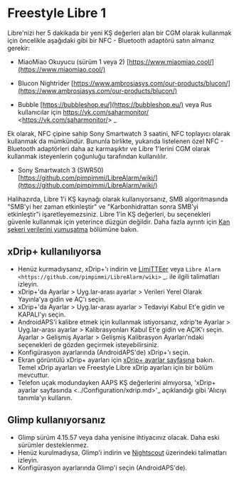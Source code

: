 # Freestyle Libre 1

Libre'nizi her 5 dakikada bir yeni KŞ değerleri alan bir CGM olarak kullanmak için öncelikle aşağıdaki gibi bir NFC - Bluetooth adaptörü satın almanız gerekir:

- MiaoMiao Okuyucu (sürüm 1 veya 2) [https://www.miaomiao.cool/](https://www.miaomiao.cool/)

- Blucon Nightrider [https://www.ambrosiasys.com/our-products/blucon/](https://www.ambrosiasys.com/our-products/blucon/)

- Bubble [https://bubbleshop.eu/](https://bubbleshop.eu/) veya Rus kullanıcılar için <https://vk.com/saharmonitor/> \<<https://vk.com/saharmonitor/>> \_

Ek olarak, NFC çipine sahip Sony Smartwatch 3 saatini, NFC toplayıcı olarak kullanmak da mümkündür. Bununla birlikte, yukarıda listelenen özel NFC - Bluetooth adaptörleri daha az karmaşıktır ve Libre 1'lerini CGM olarak kullanmak isteyenlerin çoğunluğu tarafından kullanılılır.

- Sony Smartwatch 3 (SWR50) [https://github.com/pimpimmi/LibreAlarm/wiki/](https://github.com/pimpimmi/LibreAlarm/wiki/)

Halihazırda, Libre 1'i KŞ kaynağı olarak kullanıyorsanız, SMB algoritmasında "SMB'yi her zaman etkinleştir" ve "Karbonhidrattan sonra SMB'yi etkinleştir"i işaretleyemezsiniz. Libre 1'in KŞ değerleri, bu seçenekleri güvenle kullanmak için yeterince düzgün değildir. Daha fazla ayrıntı için [Kan şekeri verilerini yumuşatma](../Usage/Smoothing-Blood-Glucose-Data-in-xDrip.md) bölümüne bakın.

## xDrip+ kullanılıyorsa

- Henüz kurmadıysanız, xDrip+'ı indirin ve [LimiTTEer](https://github.com/JoernL/LimiTTer) veya `Libre Alarm <https://github.com/pimpimmi/LibreAlarm/wiki>` \_. ile ilgili talimatları izleyin.
- xDrip+'da Ayarlar > Uyg.lar-arası ayarlar > Verileri Yerel Olarak Yayınla'ya gidin ve AÇ'ı seçin.
- xDrip+'da Ayarlar > Uyg.lar-arası ayarlar > Tedaviyi Kabul Et'e gidin ve KAPALI'yı seçin.
- AndroidAPS'i kalibre etmek için kullanmak istiyorsanız, xdrip'te Ayarlar > Uyg.lar-arası ayarlar > Kalibrasyonları Kabul Et'e gidin ve AÇIK'ı seçin.  Ayarlar > Gelişmiş Ayarlar > Gelişmiş Kalibrasyon Ayarları'ndaki seçenekleri de gözden geçirmek isteyebilirsiniz.
- Konfigürasyon ayarlarında (AndroidAPS'de) xDrip+'ı seçin.
- Ekran görüntülü xDrip+ ayarları için [xDrip+ ayarlar sayfasına](../Configuration/xdrip.md) bakın. Temel xDrip ayarları ve Freestyle Libre xDrip ayarları için bir bölüm mevcuttur.
- Telefon uçak modundayken AAPS KŞ değerlerini almıyorsa, 'xDrip+ ayarlar sayfasında \<../Configuration/xdrip.md>'\_ açıklandığı gibi 'Alıcıyı tanımla'yı kullanın.

## Glimp kullanıyorsanız

- Glimp sürüm 4.15.57 veya daha yenisine ihtiyacınız olacak. Daha eski sürümler desteklenmez.
- Henüz kurulmadıysa, Glimp'i indirin ve [Nightscout](https://nightscout.github.io/uploader/setup/#glimp) üzerindeki talimatları izleyin.
- Konfigürasyon ayarlarında Glimp'i seçin (AndroidAPS'de).
